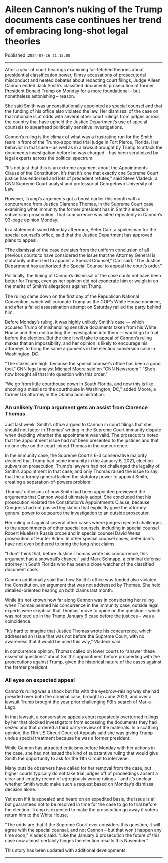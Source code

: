 # Aileen Cannon’s nuking of the Trump documents case continues her trend of embracing long-shot legal theories

Published :`2024-07-16 21:15:00`

---

After a year of court hearings examining far-fetched theories about presidential classification power, flimsy accusations of prosecutorial misconduct and heated debates about redacting court filings, Judge Aileen Cannon ended Jack Smith’s classified documents prosecution of former President Donald Trump on Monday for a more foundational – but nonetheless astonishing – reason.

She said Smith was unconstitutionally appointed as special counsel and that the funding of his office also violated the law. Her dismissal of the case on that rationale is at odds with several other court rulings from judges across the country that have upheld the Justice Department’s use of special counsels to spearhead politically sensitive investigations.

Cannon’s ruling is the climax of what was a frustrating run for the Smith team in front of the Trump-appointed trial judge in Fort Pierce, Florida. Her behavior in that case – as well as in a lawsuit brought by Trump to attack the documents investigation before he was charged – has been scrutinized by legal experts across the political spectrum.

“It’s not just that this is an extreme argument about the Appointments Clause of the Constitution, it’s that it’s one that exactly one Supreme Court justice has endorsed and lots of precedent refutes,” said Steve Vladeck, a CNN Supreme Court analyst and professor at Georgetown University of Law.

However, Trump’s arguments got a boost earlier this month with a concurrence from Justice Clarence Thomas, in the Supreme Court case examining what immunity the former president has in Smith’s election subversion prosecution. That concurrence was cited repeatedly in Cannon’s 93-page opinion Monday.

In a statement issued Monday afternoon, Peter Carr, a spokesman for the special counsel’s office, said that the Justice Department has approved plans to appeal.

“The dismissal of the case deviates from the uniform conclusion of all previous courts to have considered the issue that the Attorney General is statutorily authorized to appoint a Special Counsel,” Carr said. “The Justice Department has authorized the Special Counsel to appeal the court’s order.”

Politically, the timing of Cannon’s dismissal of the case could not have been better for Trump, even as her opinion did not exonerate him or weigh in on the merits of Smith’s allegations against Trump.

The ruling came down on the first day of the Republican National Convention, which will coronate Trump as the GOP’s White House nominee, and after a failed assassination attempt on Saturday rallied the party behind him.

Before Monday’s ruling, it was highly unlikely Smith’s case — which accused Trump of mishandling sensitive documents taken from his White House and then obstructing the investigation into them — would go to trial before the election. But the time it will take to appeal of Cannon’s ruling makes that an impossibility, and her opinion is likely to encourage his attorneys to bring the same arguments in the election subversion case in Washington, DC.

“The stakes are high, because the special counsel’s office has been a good tool,” CNN legal analyst Michael Moore said on “CNN Newsroom.” “She’s now brought all that into question with this order.”

“We go from little courthouse down in South Florida, and now this is like shooting a missile to the courthouse in Washington, DC,” added Moore, a former US attorney in the Obama administration.

### An unlikely Trump argument gets an assist from Clarence Thomas

Just last week, Smith’s office argued to Cannon in court filings that she should not factor in Thomas’ writing in the Supreme Court immunity dispute when deciding whether the appointment was valid. The prosecutors noted that the appointment issue had not been presented to the justices and that no one else on the court joined Thomas in the concurrence.

In the immunity case, the Supreme Court’s 6-3 conservative majority decided that Trump had some immunity in the January 6, 2021, election subversion prosecution. Trump’s lawyers had not challenged the legality of Smith’s appointment in that case, and only Thomas raised the issue to say that the attorney general lacked the statutory power to appoint Smith, creating a separation-of-powers problem.

Thomas’ criticisms of how Smith had been appointed previewed the arguments that Cannon would ultimately adopt. She concluded that his prosecution violated the Constitution’s Appointments Clause, because Congress had not passed legislation that explicitly gave the attorney general power to outsource the investigation to an outside prosecutor.

Her ruling cut against several other cases where judges rejected challenges to the appointments of other special counsels, including in special counsel Robert Mueller’s Russia probe and in special counsel David Weiss’ prosecution of Hunter Biden. In other special counsel cases, defendants have not even bothered to bring the long-shot claims.

“I don’t think that, before Justice Thomas wrote his concurrence, this argument had a snowball’s chance,” said Mark Schnapp, a criminal defense attorney in South Florida who has been a close watcher of the classified document case.

Cannon additionally said that how Smith’s office was funded also violated the Constitution, an argument that was not addressed by Thomas. She held detailed-oriented hearing on both claims last month.

While it’s not known how far along Cannon was in considering her ruling when Thomas penned his concurrence in the immunity case, outside legal experts were skeptical that Thomas’ move to opine on the question – which was not teed up in the Trump January 6 case before the justices – was a coincidence.

“It’s hard to imagine that Justice Thomas wrote his concurrence, which addressed an issue that was not before the Supreme Court, with no awareness that it would be used this way,” Vladeck said.

In concurrence opinion, Thomas called on lower courts to “answer these essential questions” about Smith’s appointment before proceeding with the prosecutions against Trump, given the historical nature of the cases against the former president.

### All eyes on expected appeal

Cannon’s ruling was a shock but fits with the eyebrow-raising way she had presided over both the criminal case, brought in June 2023, and over a lawsuit Trump brought the year prior challenging FBI’s search of Mar-a-Lago.

In that lawsuit, a conservative appeals court repeatedly overturned rulings by her that blocked investigators from accessing the documents they had seized and that ordered a third party-review of the materials. In a scathing opinion, the 11th US Circuit Court of Appeals said she was giving Trump undue special treatment because he was a former president.

While Cannon has attracted criticisms before Monday with her actions in the case, she had not issued the kind of substantive ruling that would give Smith the opportunity to ask for the 11th Circuit to intervene.

Many outside observers have called for her removal from the case, but higher courts typically do not take trial judges off of proceedings absent a clear and lengthy record of egregiously wrong rulings – and it’s unclear whether Smith would make such a request based on Monday’s dismissal decision alone.

Yet even if it is appealed and heard on an expedited basis, the issue is all but guaranteed not to be resolved in time for the case to go to trial before the election. Trump is expected to make the prosecution go away if voters return him to the White House.

“The odds are that if the Supreme Court ever considers this question, it will agree with the special counsel, and not Cannon – but that won’t happen any time soon,” Vladeck said. “Like the January 6 prosecution the future of this case now almost certainly hinges the election results this November.”

This story has been updated with additional developments.

---

